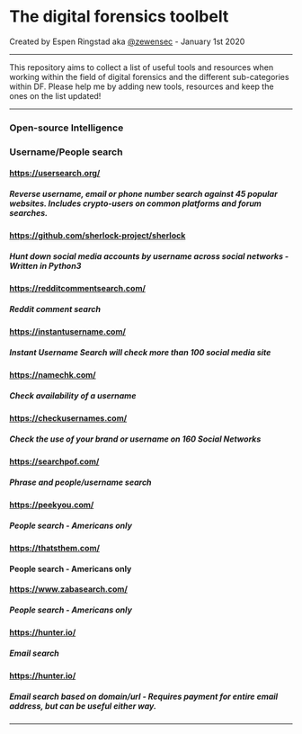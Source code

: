 The digital forensics toolbelt
===

Created by Espen Ringstad aka [@zewensec](https://twitter.com/zewensec)  - January 1st 2020


--------------------------

This repository aims to collect a list of useful tools and resources when working within the field of digital forensics and the different
sub-categories within DF. Please help me by adding new tools, resources and keep the ones on the list updated! 

---------------



### Open-source Intelligence


### Username/People search

#### https://usersearch.org/
##### Reverse username, email or phone number search against 45 popular websites. Includes crypto-users on common platforms and forum searches. 


#### https://github.com/sherlock-project/sherlock
##### Hunt down social media accounts by username across social networks - Written in Python3 


#### https://redditcommentsearch.com/
##### Reddit comment search


#### https://instantusername.com/
##### Instant Username Search will check more than 100 social media site


#### https://namechk.com/
##### Check availability of a username 


#### https://checkusernames.com/
##### Check the use of your brand or username on 160 Social Networks


#### https://searchpof.com/
##### Phrase and people/username search

#### https://peekyou.com/
##### People search - Americans only


#### https://thatsthem.com/
#### People search - Americans only


#### https://www.zabasearch.com/
##### People search - Americans only


#### https://hunter.io/
##### Email search


#### https://hunter.io/
##### Email search based on domain/url - Requires payment for entire email address, but can be useful either way.


--------------------------

####
#####


####
#####

####
#####


####
#####


####
#####


####
#####


####
#####


####
#####


####
#####


####
#####


####
#####


####
#####

####
#####


####
#####

####
#####


####
#####


####
#####


####
#####


####
#####


####
#####


####
#####


####
#####


####
#####


####
#####

####
#####


####
#####

####
#####


####
#####


####
#####


####
#####


####
#####


####
#####


####
#####


####
#####


####
#####


####
#####
